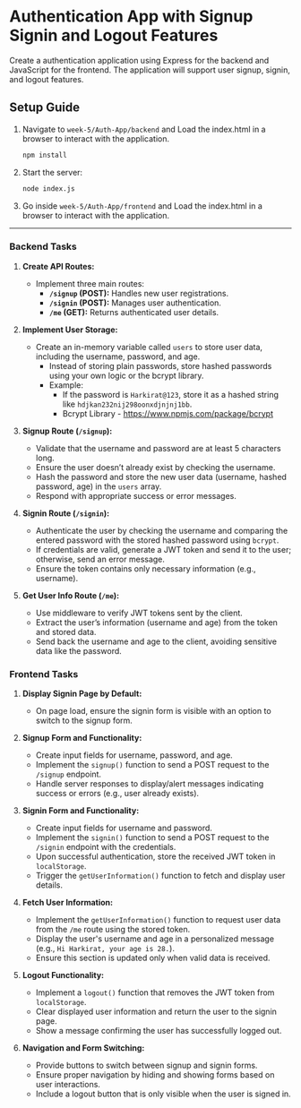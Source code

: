 # **Authentication App with Signup Signin and Logout Features**

Create a authentication application using Express for the backend and JavaScript for the frontend. The application will support user signup, signin, and logout features.

## **Setup Guide**

1. Navigate to `week-5/Auth-App/backend` and Load the index.html in a browser to interact with the application.

    ```sh
    npm install
    ```

2. Start the server:

    ```sh
    node index.js
    ```

3. Go inside `week-5/Auth-App/frontend` and Load the index.html in a browser to interact with the application.

<hr/>

### **Backend Tasks**

1. **Create API Routes:**

    - Implement three main routes:
        - **`/signup` (POST):** Handles new user registrations.
        - **`/signin` (POST):** Manages user authentication.
        - **`/me` (GET):** Returns authenticated user details.

2. **Implement User Storage:**

    - Create an in-memory variable called `users` to store user data, including the username, password, and age.
        - Instead of storing plain passwords, store hashed passwords using your own logic or the bcrypt library.
        - Example:
            - If the password is `Harkirat@123`, store it as a hashed string like `hdjkan232nij298oonxdjnjnj1bb`.
            - Bcrypt Library - https://www.npmjs.com/package/bcrypt

3. **Signup Route (`/signup`):**

    - Validate that the username and password are at least 5 characters long.
    - Ensure the user doesn’t already exist by checking the username.
    - Hash the password and store the new user data (username, hashed password, age) in the `users` array.
    - Respond with appropriate success or error messages.

4. **Signin Route (`/signin`):**

    - Authenticate the user by checking the username and comparing the entered password with the stored hashed password using `bcrypt`.
    - If credentials are valid, generate a JWT token and send it to the user; otherwise, send an error message.
    - Ensure the token contains only necessary information (e.g., username).

5. **Get User Info Route (`/me`):**

    - Use middleware to verify JWT tokens sent by the client.
    - Extract the user’s information (username and age) from the token and stored data.
    - Send back the username and age to the client, avoiding sensitive data like the password.

### **Frontend Tasks**

1. **Display Signin Page by Default:**

    - On page load, ensure the signin form is visible with an option to switch to the signup form.

2. **Signup Form and Functionality:**

    - Create input fields for username, password, and age.
    - Implement the `signup()` function to send a POST request to the `/signup` endpoint.
    - Handle server responses to display/alert messages indicating success or errors (e.g., user already exists).

3. **Signin Form and Functionality:**

    - Create input fields for username and password.
    - Implement the `signin()` function to send a POST request to the `/signin` endpoint with the credentials.
    - Upon successful authentication, store the received JWT token in `localStorage`.
    - Trigger the `getUserInformation()` function to fetch and display user details.

4. **Fetch User Information:**

    - Implement the `getUserInformation()` function to request user data from the `/me` route using the stored token.
    - Display the user's username and age in a personalized message (e.g., `Hi Harkirat, your age is 28.`).
    - Ensure this section is updated only when valid data is received.

5. **Logout Functionality:**

    - Implement a `logout()` function that removes the JWT token from `localStorage`.
    - Clear displayed user information and return the user to the signin page.
    - Show a message confirming the user has successfully logged out.

6. **Navigation and Form Switching:**
    - Provide buttons to switch between signup and signin forms.
    - Ensure proper navigation by hiding and showing forms based on user interactions.
    - Include a logout button that is only visible when the user is signed in.
